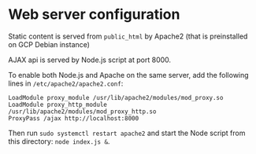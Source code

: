# Web server configuration

Static content is served from `public_html` by Apache2 (that is preinstalled on GCP Debian instance)

AJAX api is served by Node.js script at port 8000.

To enable both Node.js and Apache on the same server, add the following lines in `/etc/apache2/apache2.conf`:

    LoadModule proxy_module /usr/lib/apache2/modules/mod_proxy.so
    LoadModule proxy_http_module /usr/lib/apache2/modules/mod_proxy_http.so
    ProxyPass /ajax http://localhost:8000

Then run `sudo systemctl restart apache2` and start the Node script from this directory: `node index.js &`.
